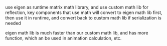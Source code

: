 use eigen as runtime matrix math library, and use custom math lib for reflection,
key components that use math will convert to eigen math lib first, then use it in runtime, 
and convert back to custom math lib if serialization is needed

eigen math lib is much faster than our custom math lib, and has more function, which an be used in animation calculation, etc.
